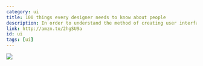 ```yaml
---
category: ui
title: 100 things every designer needs to know about people
description: In order to understand the method of creating user interfaces for people, you need to understand people. Try this one on for size.
link: http://amzn.to/2hgSU9a
id: ui
tags: [ui]
---
```

<a target="_blank"  href="https://www.amazon.com/gp/product/0321767535/ref=as_li_tl?ie=UTF8&camp=1789&creative=9325&creativeASIN=0321767535&linkCode=as2&tag=compassofdesi-20&linkId=6972a888386e77c22d33050842fbfffa"><img border="0" src="//ws-na.amazon-adsystem.com/widgets/q?_encoding=UTF8&MarketPlace=US&ASIN=0321767535&ServiceVersion=20070822&ID=AsinImage&WS=1&Format=_SL250_&tag=compassofdesi-20" ></a><img src="//ir-na.amazon-adsystem.com/e/ir?t=compassofdesi-20&l=am2&o=1&a=0321767535" width="1" height="1" border="0" alt="" style="border:none !important; margin:0px !important;" />
